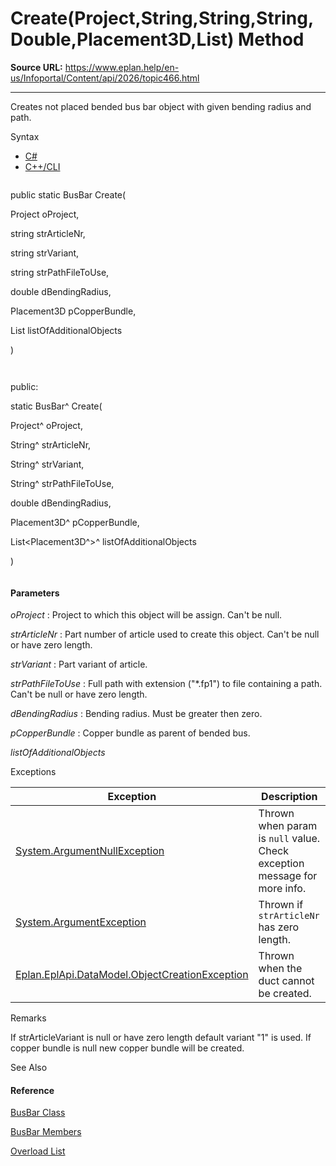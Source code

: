 # Create(Project,String,String,String,Double,Placement3D,List<Placement3D>) Method

**Source URL:** https://www.eplan.help/en-us/Infoportal/Content/api/2026/topic466.html

---

Creates not placed bended bus bar object with given bending radius and path.

Syntax

- [C#](#i-syntax-CS)
- [C++/CLI](#i-syntax-CPP2005)

```
```
public static BusBar Create( 
   Project oProject,
   string strArticleNr,
   string strVariant,
   string strPathFileToUse,
   double dBendingRadius,
   Placement3D pCopperBundle,
   List<Placement3D> listOfAdditionalObjects
)
```
```

```
```
public:
static BusBar^ Create( 
   Project^ oProject,
   String^ strArticleNr,
   String^ strVariant,
   String^ strPathFileToUse,
   double dBendingRadius,
   Placement3D^ pCopperBundle,
   List<Placement3D^>^ listOfAdditionalObjects
)
```
```

#### Parameters

*oProject*
:   Project to which this object will be assign. Can't be null.

*strArticleNr*
:   Part number of article used to create this object. Can't be null or have zero length.

*strVariant*
:   Part variant of article.

*strPathFileToUse*
:   Full path with extension ("\*.fp1") to file containing a path. Can't be null or have zero length.

*dBendingRadius*
:   Bending radius. Must be greater then zero.

*pCopperBundle*
:   Copper bundle as parent of bended bus.

*listOfAdditionalObjects*

Exceptions

| Exception | Description |
| --- | --- |
| [System.ArgumentNullException](#) | Thrown when param is `null` value. Check exception message for more info. |
| [System.ArgumentException](#) | Thrown if `strArticleNr` has zero length. |
| [Eplan.EplApi.DataModel.ObjectCreationException](Eplan.EplApi.DataModelu~Eplan.EplApi.DataModel.ObjectCreationException.html) | Thrown when the duct cannot be created. |

Remarks

If strArticleVariant is null or have zero length default variant "1" is used. If copper bundle is null new copper bundle will be created.



See Also

#### Reference

[BusBar Class](Eplan.EplApi.DataModelu~Eplan.EplApi.DataModel.E3D.BusBar.html)
  
[BusBar Members](Eplan.EplApi.DataModelu~Eplan.EplApi.DataModel.E3D.BusBar_members.html)
  
[Overload List](Eplan.EplApi.DataModelu~Eplan.EplApi.DataModel.E3D.BusBar~Create.html)